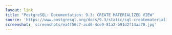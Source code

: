 ```yaml
---
layout: link
title: "PostgreSQL: Documentation: 9.3: CREATE MATERIALIZED VIEW"
source: 'https://www.postgresql.org/docs/9.3/static/sql-creatematerializedview.html'
screenshot: 'screenshots/ea4f56c7-acd6-4ce9-81a2-b91d2f14aa70.jpg'
---
```


